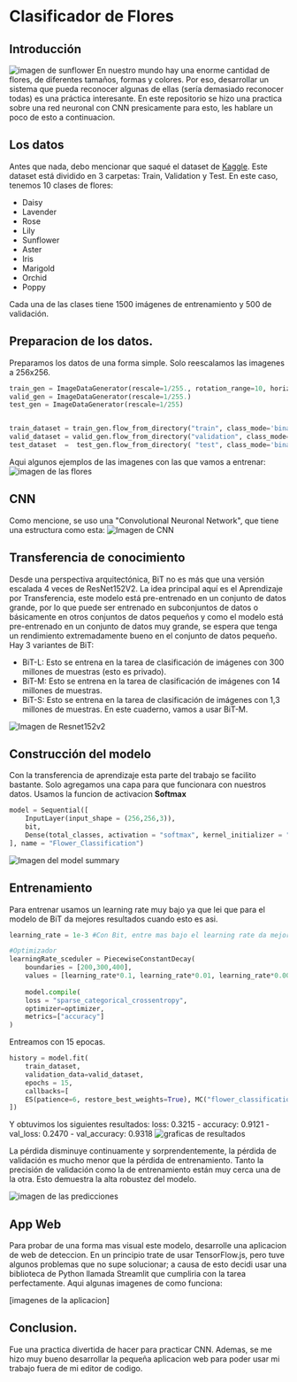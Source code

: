 # Clasificador de Flores
## Introducción
![imagen de sunflower](imagenes/flor.jpg)
En nuestro mundo hay una enorme cantidad de flores, de diferentes tamaños, formas y colores. Por eso, desarrollar un sistema 
que pueda reconocer algunas de ellas (sería demasiado reconocer todas) es una práctica interesante. En este repositorio se
hizo una practica sobre una red neuronal con CNN presicamente para esto, les hablare un poco de esto a continuacion.



## Los datos
Antes que nada, debo mencionar que saqué el dataset de [Kaggle](https://www.kaggle.com/datasets/utkarshsaxenadn/flower-classification-5-classes-roselilyetc). Este dataset está dividido en 3 carpetas: 
Train, Validation y Test. En este caso, tenemos 10 clases de flores:
- Daisy
- Lavender
- Rose
- Lily
- Sunflower
- Aster
- Iris
- Marigold
- Orchid
- Poppy

Cada una de las clases tiene 1500 imágenes de entrenamiento y 500 de validación.

## Preparacion de los datos.
Preparamos los datos de una forma simple. Solo reescalamos las imagenes a 256x256.
```python
train_gen = ImageDataGenerator(rescale=1/255., rotation_range=10, horizontal_flip=True)
valid_gen = ImageDataGenerator(rescale=1/255.)
test_gen = ImageDataGenerator(rescale=1/255)


train_dataset = train_gen.flow_from_directory("train", class_mode='binary', target_size=(256,256), shuffle=True, batch_size=32) 
valid_dataset = valid_gen.flow_from_directory("validation", class_mode='binary', target_size=(256,256), shuffle=True, batch_size=32) 
test_dataset  =  test_gen.flow_from_directory( "test", class_mode='binary', target_size=(256,256), shuffle=True, batch_size=32)
```
Aqui algunos ejemplos de las imagenes con las que vamos a entrenar:
![imagen de las flores](imagenes/flores_train.png)

## CNN
Como mencione, se uso una "Convolutional Neuronal Network", que tiene una estructura como esta:
![Imagen de CNN](imagenes/cnn.png)

## Transferencia de conocimiento
Desde una perspectiva arquitectónica, BiT no es más que una versión escalada 4 veces de ResNet152V2. 
La idea principal aquí es el Aprendizaje por Transferencia, este modelo está pre-entrenado en un conjunto de datos grande, 
por lo que puede ser entrenado en subconjuntos de datos o básicamente en otros conjuntos de datos pequeños y 
como el modelo está pre-entrenado en un conjunto de datos muy grande, se espera que tenga un rendimiento 
extremadamente bueno en el conjunto de datos pequeño. Hay 3 variantes de BiT:
- BiT-L: Esto se entrena en la tarea de clasificación de imágenes con 300 millones de muestras (esto es privado).
- BiT-M: Esto se entrena en la tarea de clasificación de imágenes con 14 millones de muestras.
- BiT-S: Esto se entrena en la tarea de clasificación de imágenes con 1,3 millones de muestras.
En este cuaderno, vamos a usar BiT-M.

![Imagen de Resnet152v2](imagenes/resnet.png)

## Construcción del modelo
Con la transferencia de aprendizaje esta parte del trabajo se facilito bastante. Solo agregamos una capa para que funcionara
con nuestros datos. Usamos la funcion de activacion **Softmax**
```python
model = Sequential([
    InputLayer(input_shape = (256,256,3)),
    bit,
    Dense(total_classes, activation = "softmax", kernel_initializer = "zeros")
], name = "Flower_Classification")
```
![Imagen del model summary](imagenes/model_summary.png)

## Entrenamiento
Para entrenar usamos un learning rate muy bajo ya que lei que para el modelo de BiT da mejores resultados cuando esto es asi.
```python
learning_rate = 1e-3 #Con Bit, entre mas bajo el learning rate da mejores resultados.

#Optimizador
learningRate_sceduler = PiecewiseConstantDecay(
    boundaries = [200,300,400],
    values = [learning_rate*0.1, learning_rate*0.01, learning_rate*0.001, learning_rate*0.0001]
    
    model.compile(
    loss = "sparse_categorical_crossentropy",
    optimizer=optimizer,
    metrics=["accuracy"]
)
```
Entreamos con 15 epocas.
```python
history = model.fit(
    train_dataset,
    validation_data=valid_dataset,
    epochs = 15,
    callbacks=[
    ES(patience=6, restore_best_weights=True), MC("flower_classification"+".h5", save_best_only=True)
])
```
Y obtuvimos los siguientes resultados: loss: 0.3215 - accuracy: 0.9121 - val_loss: 0.2470 - val_accuracy: 0.9318
![graficas de resultados](imagenes/grafica.png)

La pérdida disminuye continuamente y sorprendentemente, la pérdida de validación es mucho menor que la pérdida de entrenamiento. 
Tanto la precisión de validación como la de entrenamiento están muy cerca una de la otra. 
Esto demuestra la alta robustez del modelo.

![imagen de las predicciones](imagenes/resultados.png)

## App Web
Para probar de una forma mas visual este modelo, desarrolle una aplicacion de web de deteccion. En un principio trate de usar
TensorFlow.js, pero tuve algunos problemas que no supe solucionar; a causa de esto decidi usar una biblioteca de Python llamada Streamlit
que cumpliria con la tarea perfectamente. Aqui algunas imagenes de como funciona:

[imagenes de la aplicacion]

## Conclusion.
Fue una practica divertida de hacer para practicar CNN. Ademas, se me hizo muy bueno desarrollar la pequeña aplicacion web 
para poder usar mi trabajo fuera de mi editor de codigo.
